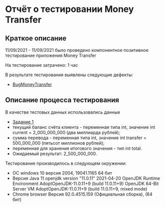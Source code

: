 # Отчёт о тестировании Money Transfer

## Краткое описание

11/09/2021 - 11/09/2021 было проведено компонентное позитивное тестирование приложения Money Transfer

На тестирование затрачено: 1 час

В результате тестирования выявлены следующие дефекты:
* [BugMoneyTransfer](https://github.com/ArtemiiShimanovich/Java-1/issues/1)


## Описание процесса тестирования

В качестве тестовых данных использовались данные 
* [Задание 1](https://github.com/netology-code/javaqa-homeworks/blob/master/intro/MERGED.md#%D0%BB%D0%B5%D0%B3%D0%B5%D0%BD%D0%B4%D0%B0)
* текущий баланс счёта клиента - переменная типа int, значение int current = 2_000_000_000 (два миллиарда рублей);
* сумма перевода - переменная типа int, значение int transfer = 500_000_000 (пятьсот миллионов рублей);
* переменная для хранения итогового значения - тип int total.
* Ожидаемый результат: 2_500_000_000.

Тестирование производилось в следующем окружении:
* ОС windows 10 версия 2004, 19041.1165 64 бит
* Версия Java 11
    openjdk version "11.0.11" 2021-04-20
    OpenJDK Runtime Environment AdoptOpenJDK-11.0.11+9 (build 11.0.11+9)
    OpenJDK 64-Bit Server VM AdoptOpenJDK-11.0.11+9 (build 11.0.11+9, mixed mode)
* Chrome browser Версия 92.0.4515.159 (Официальная сборка), (64 бит)
